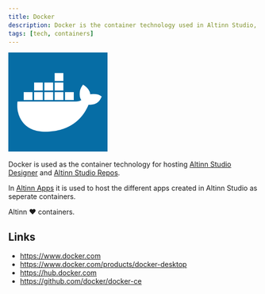 ```yaml
---
title: Docker
description: Docker is the container technology used in Altinn Studio, Altinn Apps and Altinn Platform.
tags: [tech, containers]
---
```


![Docker logo](docker.png "Docker logo")

Docker is used as the container technology for hosting [Altinn Studio Designer](/altinn-studio) and [Altinn Studio Repos](/altinn-studio-repos).

In [Altinn Apps](/altinn-studio-apps) it is used to host the different apps created in Altinn Studio as seperate containers.

Altinn ❤️ containers.

## Links

- https://www.docker.com
- https://www.docker.com/products/docker-desktop
- https://hub.docker.com
- https://github.com/docker/docker-ce
